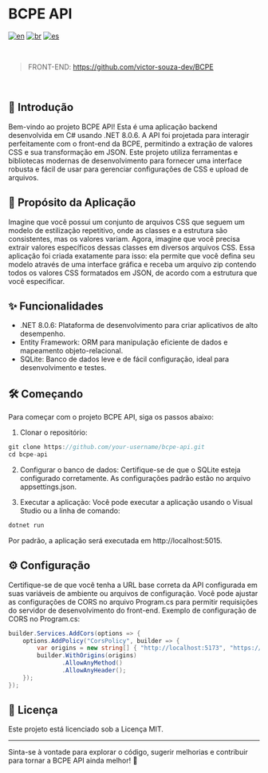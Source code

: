 # BCPE API

[![en](https://img.shields.io/badge/lang-en-red.svg)](https://github.com/victor-souza-dev/BCPE/blob/main/README.md)
[![br](https://img.shields.io/badge/lang-br-green.svg)](https://github.com/victor-souza-dev/BCPE/blob/main/README-br.md)
[![es](https://img.shields.io/badge/lang-es-orange.svg)](https://github.com/victor-souza-dev/BCPE/blob/main/README-es.md)
  
<br />

> FRONT-END: https://github.com/victor-souza-dev/BCPE

<br />

## 🚀 Introdução
Bem-vindo ao projeto BCPE API! Esta é uma aplicação backend desenvolvida em C# usando .NET 8.0.6. A API foi projetada para interagir perfeitamente com o front-end da BCPE, permitindo a extração de valores CSS e sua transformação em JSON. Este projeto utiliza ferramentas e bibliotecas modernas de desenvolvimento para fornecer uma interface robusta e fácil de usar para gerenciar configurações de CSS e upload de arquivos.

## 🌟 Propósito da Aplicação
Imagine que você possui um conjunto de arquivos CSS que seguem um modelo de estilização repetitivo, onde as classes e a estrutura são consistentes, mas os valores variam. Agora, imagine que você precisa extrair valores específicos dessas classes em diversos arquivos CSS. Essa aplicação foi criada exatamente para isso: ela permite que você defina seu modelo através de uma interface gráfica e receba um arquivo zip contendo todos os valores CSS formatados em JSON, de acordo com a estrutura que você especificar.

## ✨ Funcionalidades
- .NET 8.0.6: Plataforma de desenvolvimento para criar aplicativos de alto desempenho.
- Entity Framework: ORM para manipulação eficiente de dados e mapeamento objeto-relacional.
- SQLite: Banco de dados leve e de fácil configuração, ideal para desenvolvimento e testes.

## 🛠️ Começando
Para começar com o projeto BCPE API, siga os passos abaixo:

1. Clonar o repositório:
```csharp
git clone https://github.com/your-username/bcpe-api.git
cd bcpe-api
```

2. Configurar o banco de dados:
Certifique-se de que o SQLite esteja configurado corretamente. As configurações padrão estão no arquivo appsettings.json.

3. Executar a aplicação:
Você pode executar a aplicação usando o Visual Studio ou a linha de comando:
```csharp
dotnet run
```
Por padrão, a aplicação será executada em http://localhost:5015.

## ⚙️ Configuração
Certifique-se de que você tenha a URL base correta da API configurada em suas variáveis de ambiente ou arquivos de configuração. Você pode ajustar as configurações de CORS no arquivo Program.cs para permitir requisições do servidor de desenvolvimento do front-end.
Exemplo de configuração de CORS no Program.cs:

```csharp
builder.Services.AddCors(options => {
    options.AddPolicy("CorsPolicy", builder => {
        var origins = new string[] { "http://localhost:5173", "https://localhost:5173" };
        builder.WithOrigins(origins)
               .AllowAnyMethod()
               .AllowAnyHeader();
    });
});
```

## 📜 Licença
Este projeto está licenciado sob a Licença MIT.

***

Sinta-se à vontade para explorar o código, sugerir melhorias e contribuir para tornar a BCPE API ainda melhor! 🎉